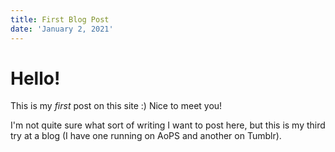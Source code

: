 ```yaml
---
title: First Blog Post
date: 'January 2, 2021'
---
```

# Hello!

This is my *first* post on this site :) Nice to meet you!

I'm not quite sure what sort of writing I want to post here, but this is my third try at a blog (I have one running on AoPS and another on Tumblr). 